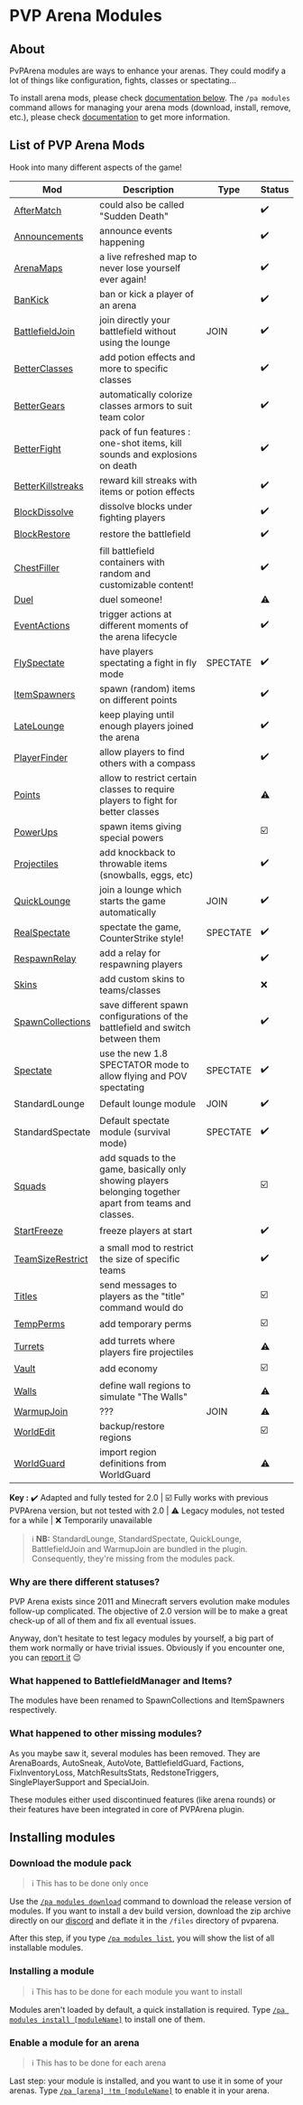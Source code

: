 # PVP Arena Modules

## About

PvPArena modules are ways to enhance your arenas. They could modify a lot of things like configuration, fights, classes 
or spectating...

To install arena mods, please check [documentation below](#installing-modules). The `/pa modules` command allows for 
managing your arena mods (download, install, remove, etc.), please check [documentation](commands/modules.md) to get 
more information.

## List of PVP Arena Mods

Hook into many different aspects of the game!

| Mod                                                | Description                                                                                             | Type     | Status |
|----------------------------------------------------|---------------------------------------------------------------------------------------------------------|----------|--------|
| [AfterMatch](mods/aftermatch.md)                   | could also be called "Sudden Death"                                                                     |          | ✔️️    |
| [Announcements](mods/announcements.md)             | announce events happening                                                                               |          | ✔️️    |
| [ArenaMaps](mods/arenamaps.md)                     | a live refreshed map to never lose yourself ever again!                                                 |          | ✔️️    |
| [BanKick](mods/bankick.md)                         | ban or kick a player of an arena                                                                        |          | ✔️️    |
| [BattlefieldJoin](mods/battlefieldjoin.md)         | join directly your battlefield without using the lounge                                                 | JOIN     | ✔️️    |
| [BetterClasses](mods/betterclasses.md)             | add potion effects and more to specific classes                                                         |          | ✔️️    |
| [BetterGears](mods/bettergears.md)                 | automatically colorize classes armors to suit team color                                                |          | ✔️️    |
| [BetterFight](mods/betterfight.md)                 | pack of fun features : one-shot items, kill sounds and explosions on death                              |          | ✔️️    |
| [BetterKillstreaks](mods/betterkillstreaks.md)     | reward kill streaks with items or potion effects                                                        |          | ✔️️    |
| [BlockDissolve](mods/blockdissolve.md)             | dissolve blocks under fighting players                                                                  |          | ✔️️    |
| [BlockRestore](mods/blockrestore.md)               | restore the battlefield                                                                                 |          | ✔️️    |
| [ChestFiller](mods/chestfiller.md)                 | fill battlefield containers with random and customizable content!                                       |          | ✔️️    |
| [Duel](mods/duel.md)                               | duel someone!                                                                                           |          | ⚠️️    |
| [EventActions](mods/eventactions.md)               | trigger actions at different moments of the arena lifecycle                                             |          | ✔️️    |
| [FlySpectate](mods/flyspectate.md)                 | have players spectating a fight in fly mode                                                             | SPECTATE | ✔️️    |
| [ItemSpawners](mods/itemspawners.md)               | spawn (random) items on different points                                                                |          | ✔️️    |
| [LateLounge](mods/latelounge.md)                   | keep playing until enough players joined the arena                                                      |          | ✔️️    |
| [PlayerFinder](mods/playerfinder.md)               | allow players to find others with a compass                                                             |          | ✔️️    |
| [Points](mods/points.md)                           | allow to restrict certain classes to require players to fight for better classes                        |          | ⚠️     |
| [PowerUps](mods/powerups.md)                       | spawn items giving special powers                                                                       |          | ☑️️    |
| [Projectiles](mods/projectiles.md)                 | add knockback to throwable items (snowballs, eggs, etc)                                                 |          | ✔️️    |
| [QuickLounge](mods/quicklounge.md)                 | join a lounge which starts the game automatically                                                       | JOIN     | ✔️️    |
| [RealSpectate](mods/realspectate.md)               | spectate the game, CounterStrike style!                                                                 | SPECTATE | ✔️️    |
| [RespawnRelay](mods/respawnrelay.md)               | add a relay for respawning players                                                                      |          | ✔️️    |
| [Skins](mods/skins.md)                             | add custom skins to teams/classes                                                                       |          | ❌      |
| [SpawnCollections](mods/spawncollections.md)       | save different spawn configurations of the battlefield and switch between them                          |          | ✔️️    |
| [Spectate](mods/spectate.md)                       | use the new 1.8 SPECTATOR mode to allow flying and POV spectating                                       | SPECTATE | ✔️️    |
| StandardLounge                                     | Default lounge module                                                                                   | JOIN     | ✔️️    |
| StandardSpectate                                   | Default spectate module (survival mode)                                                                 | SPECTATE | ✔️️    |
| [Squads](mods/squads.md)                           | add squads to the game, basically only showing players belonging together apart from teams and classes. |          | ☑️️    |
| [StartFreeze](mods/startfreeze.md)                 | freeze players at start                                                                                 |          | ✔️️    |
| [TeamSizeRestrict](mods/teamsizerestrict.md)       | a small mod to restrict the size of specific teams                                                      |          | ✔️️    |
| [Titles](mods/titles.md)                           | send messages to players as the "title" command would do                                                |          | ☑️     |
| [TempPerms](mods/tempperms.md)                     | add temporary perms                                                                                     |          | ☑️     |
| [Turrets](mods/turrets.md)                         | add turrets where players fire projectiles                                                              |          | ⚠️     |
| [Vault](mods/vault.md)                             | add economy                                                                                             |          | ☑️     |
| [Walls](mods/walls.md)                             | define wall regions to simulate "The Walls"                                                             |          | ⚠️     |
| [WarmupJoin](mods/warmupjoin.md)                   | ???                                                                                                     | JOIN     | ⚠️     |
| [WorldEdit](mods/worldedit.md)                     | backup/restore regions                                                                                  |          | ☑️     |
| [WorldGuard](mods/worldguard.md)                   | import region definitions from WorldGuard                                                               |          | ⚠️     |

**Key :** ✔️️ Adapted and fully tested for 2.0 | ☑️ Fully works with previous PVPArena version, but not tested with 2.0 | ⚠️ Legacy modules, not tested for a while | ❌ Temporarily unavailable

> ℹ **NB:** StandardLounge, StandardSpectate, QuickLounge, BattlefieldJoin and WarmupJoin are bundled in the plugin. Consequently, they're missing from the modules pack.

### Why are there different statuses?

PVP Arena exists since 2011 and Minecraft servers evolution make modules follow-up complicated. The objective of 2.0 
version will be to make a great check-up of all of them and fix all eventual issues.

Anyway, don't hesitate to test legacy modules by yourself, a big part of them work normally or have trivial issues. Obviously
if you encounter one, you can [report it](https://github.com/Eredrim/pvparena/issues) 😉

### What happened to BattlefieldManager and Items?
The modules have been renamed to SpawnCollections and ItemSpawners respectively.

### What happened to other missing modules?

As you maybe saw it, several modules has been removed. They are ArenaBoards, AutoSneak, AutoVote, BattlefieldGuard, 
Factions, FixInventoryLoss, MatchResultsStats, RedstoneTriggers, SinglePlayerSupport and SpecialJoin.

These modules either used discontinued features (like arena rounds) or their features have been integrated in core of
PVPArena plugin.


## Installing modules

### Download the module pack

> ℹ This has to be done only once
 
Use the [`/pa modules download`](commands/modules.md) command to download the release version of modules. If you want to
install a dev build version, download the zip archive directly on our [discord](https://discord.gg/a8NhSsXKVQ) 
and deflate it in the `/files` directory of pvparena.

After this step, if you type [`/pa modules list`](commands/modules.md), you will show the list of all installable 
modules.

### Installing a module

> ℹ This has to be done for each module you want to install

Modules aren't loaded by default, a quick installation is required. 
Type [`/pa modules install [moduleName]`](commands/modules.md) to install one of them.


### Enable a module for an arena

> ℹ This has to be done for each arena

Last step: your module is installed, and you want to use it in some of your arenas. 
Type [`/pa [arena] !tm [moduleName]`](commands/togglemod.md) to enable it in your arena.